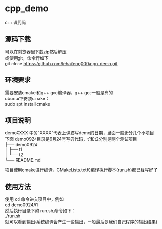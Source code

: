 # cpp_demo
c++课代码

## 源码下载
可以在浏览器里下载zip然后解压  
或使用git，命令行如下  
git clone https://github.com/lehaifeng000/cpp_demo.git  

## 环境要求
需要安装cmake 和g++ gcc编译器，g++ gcc一般是有的  
ubuntu下安装cmake：   
sudo apt install cmake

## 项目说明
demoXXXX 中的"XXXX"代表上课或写demo的日期，里面一般还分几个小项目  
下面 demo0924目录是9月24号写的代码，t1和t2分别是两个测试项目  
├── demo0924  
│   ├── t1  
│   └── t2  
└── README.md  

项目使用cmake进行编译，CMakeLists.txt和编译执行脚本(run.sh)都已经写好了 

## 使用方法
使用 cd 命令进入项目中，例如  
cd demo0924/t1  
然后执行目录下的 run.sh,命令如下：  
./run.sh  
就可以看到输出(系统编译会产生一些输出，一般最后是我们自己程序的输出结果)




